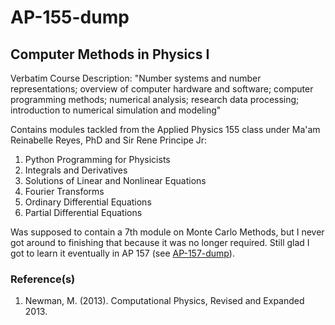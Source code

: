 # AP-155-dump
## Computer Methods in Physics I 
Verbatim Course Description: "Number systems and number representations; overview of computer hardware and software; computer programming methods; numerical analysis; research data processing; introduction to numerical simulation and modeling"

Contains modules tackled from the Applied Physics 155 class under Ma'am Reinabelle Reyes, PhD and Sir Rene Principe Jr:
1. Python Programming for Physicists
2. Integrals and Derivatives
3. Solutions of Linear and Nonlinear Equations
4. Fourier Transforms
5. Ordinary Differential Equations
6. Partial Differential Equations

Was supposed to contain a 7th module on Monte Carlo Methods, but I never got around to finishing that because it was no longer required. Still glad I got to learn it eventually in AP 157 (see [AP-157-dump](https://github.com/Hydroforth/AP-157-dump)).

### Reference(s)
1. Newman, M. (2013). Computational Physics, Revised and Expanded 2013.
